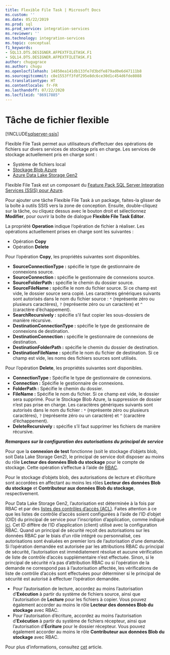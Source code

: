 ```yaml
---
title: Flexible File Task | Microsoft Docs
ms.custom: ''
ms.date: 05/22/2019
ms.prod: sql
ms.prod_service: integration-services
ms.reviewer: ''
ms.technology: integration-services
ms.topic: conceptual
f1_keywords:
- SQL13.DTS.DESIGNER.AFPEXTFILETASK.F1
- SQL14.DTS.DESIGNER.AFPEXTFILETASK.F1
author: chugugrace
ms.author: chugu
ms.openlocfilehash: 14850ea141db133fe7d3bdfe879ad0e6d47111b8
ms.sourcegitcommit: c8e1553ff3fdf295e8dc6ce30d1c454d6fde8088
ms.translationtype: HT
ms.contentlocale: fr-FR
ms.lasthandoff: 07/22/2020
ms.locfileid: "86917885"
---
```

# <a name="flexible-file-task"></a>Tâche de fichier flexible

[!INCLUDE[sqlserver-ssis](../../includes/applies-to-version/sqlserver-ssis.md)]

Flexible File Task permet aux utilisateurs d’effectuer des opérations de fichiers sur divers services de stockage pris en charge.
Les services de stockage actuellement pris en charge sont :

- Système de fichiers local
- [Stockage Blob Azure](https://azure.microsoft.com/services/storage/blobs/)
- [Azure Data Lake Storage Gen2](https://docs.microsoft.com/azure/storage/blobs/data-lake-storage-introduction)

Flexible File Task est un composant du [Feature Pack SQL Server Integration Services (SSIS) pour Azure](../../integration-services/azure-feature-pack-for-integration-services-ssis.md).

Pour ajouter une tâche Flexible File Task à un package, faites-la glisser de la boîte à outils SSIS vers la zone de conception. Ensuite, double-cliquez sur la tâche, ou cliquez dessus avec le bouton droit et sélectionnez **Modifier**, pour ouvrir la boîte de dialogue **Flexible File Task Editor**.

La propriété **Operation** indique l’opération de fichier à réaliser.
Les opérations actuellement prises en charge sont les suivantes :
- Opération **Copy**
- Opération **Delete**

Pour l’opération **Copy**, les propriétés suivantes sont disponibles.

- **SourceConnectionType :** spécifie le type de gestionnaire de connexions source.
- **SourceConnection :** spécifie le gestionnaire de connexions source.
- **SourceFolderPath :** spécifie le chemin du dossier source.
- **SourceFileName :** spécifie le nom du fichier source. Si ce champ est vide, le dossier source sera copié. Les caractères génériques suivants sont autorisés dans le nom du fichier source : `*` (représente zéro ou plusieurs caractères), `?` (représente zéro ou un caractère) et `^` (caractère d’échappement).
- **SearchRecursively :** spécifie s’il faut copier les sous-dossiers de manière récursive.
- **DestinationConnectionType :** spécifie le type de gestionnaire de connexions de destination.
- **DestinationConnection :** spécifie le gestionnaire de connexions de destination.
- **DestinationFolderPath :** spécifie le chemin du dossier de destination.
- **DestinationFileName :** spécifie le nom du fichier de destination. Si ce champ est vide, les noms des fichiers sources sont utilisés.

Pour l’opération **Delete**, les propriétés suivantes sont disponibles.
- **ConnectionType :** Spécifie le type de gestionnaire de connexions.
- **Connection :** Spécifie le gestionnaire de connexions.
- **FolderPath :** Spécifie le chemin du dossier.
- **FileName :** Spécifie le nom du fichier. Si ce champ est vide, le dossier sera supprimé. Pour le Stockage Blob Azure, la suppression de dossier n’est pas prise en charge. Les caractères génériques suivants sont autorisés dans le nom du fichier : `*` (représente zéro ou plusieurs caractères), `?` (représente zéro ou un caractère) et `^` (caractère d’échappement).
- **DeleteRecursively :** spécifie s’il faut supprimer les fichiers de manière récursive.

***Remarques sur la configuration des autorisations du principal de service***

Pour que la **connexion de test** fonctionne (soit le stockage d’objets blob, soit Data Lake Storage Gen2), le principal de service doit disposer au moins du rôle **Lecteur des données Blob du stockage** pour le compte de stockage.
Cette opération s’effectue à l’aide de [RBAC](https://docs.microsoft.com/azure/storage/common/storage-auth-aad-rbac-portal#assign-rbac-roles-using-the-azure-portal).

Pour le stockage d’objets blob, des autorisations de lecture et d’écriture sont accordées en affectant au moins les rôles **Lecteur des données Blob du stockage**  et **Contributeur aux données Blob du stockage**, respectivement.

Pour Data Lake Storage Gen2, l’autorisation est déterminée à la fois par RBAC et par des [listes des contrôles d’accès (ACL)](https://docs.microsoft.com/azure/storage/blobs/data-lake-storage-how-to-set-permissions-storage-explorer).
Faites attention à ce que les listes de contrôle d’accès soient configurées à l’aide de l’ID d’objet (OID) du principal de service pour l’inscription d’application, comme indiqué [ici](https://docs.microsoft.com/azure/storage/blobs/data-lake-storage-access-control#how-do-i-set-acls-correctly-for-a-service-principal).
Cet ID diffère de l’ID d’application (client) utilisé avec la configuration RBAC.
Quand un principal de sécurité reçoit des autorisations sur les données RBAC par le biais d’un rôle intégré ou personnalisé, ces autorisations sont évaluées en premier lors de l’autorisation d’une demande.
Si l’opération demandée est autorisée par les attributions RBAC du principal de sécurité, l’autorisation est immédiatement résolue et aucune vérification de liste de contrôle d’accès supplémentaire n’est effectuée.
Sinon, si le principal de sécurité n’a pas d’attribution RBAC ou si l’opération de la demande ne correspond pas à l’autorisation affectée, les vérifications de liste de contrôle d’accès sont effectuées pour déterminer si le principal de sécurité est autorisé à effectuer l’opération demandée.

- Pour l’autorisation de lecture, accordez au moins l’autorisation d’**Exécution** à partir du système de fichiers source, ainsi que l’autorisation de **Lecture** pour les fichiers à copier. Vous pouvez également accorder au moins le rôle **Lecteur des données Blob du stockage** avec RBAC.
- Pour l’autorisation d’écriture, accordez au moins l’autorisation d’**Exécution** à partir du système de fichiers récepteur, ainsi que l’autorisation d’**Écriture** pour le dossier récepteur. Vous pouvez également accorder au moins le rôle **Contributeur aux données Blob du stockage** avec RBAC.

Pour plus d’informations, consultez [cet](https://docs.microsoft.com/azure/storage/blobs/data-lake-storage-access-control) article.
